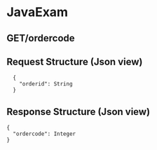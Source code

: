 # JavaExam

## GET/ordercode

## Request Structure (Json view)
```
  {
    "orderid": String
  }
```

## Response Structure (Json view)

```
{
  "ordercode": Integer
}
```